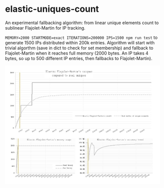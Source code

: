 # elastic-uniques-count
An experimental fallbacking algorithm: from linear unique elements count to sublinear Flajolet-Martin for IP tracking.

`MEMORY=2000 STARTMODE=exact ITERATIONS=200000 IPS=1500 npm run test` to generate 1500 IPs distributed within 200k entries. Algorithm will start with trivial algorthm (save in dict to check for set membership) and fallback to Flajolet-Martin when it reaches full memory (2000 bytes. An IP takes 4 bytes, so up to 500 different IP entries, then fallbacks to Flajolet-Martin). 

![A demo: execution compared with real results](output/flajomartin.JPG?raw=true "Demo")
